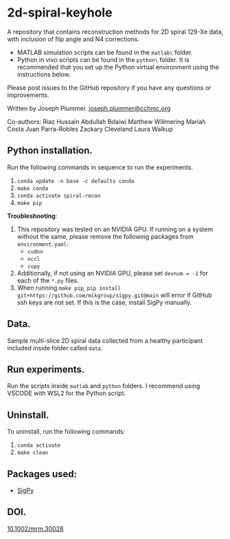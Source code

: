 # 2d-spiral-keyhole
A repository that contains reconstruction methods for 2D spiral 129-Xe data, with inclusion of flip angle and N4 corrections. 

- MATLAB simulation scripts can be found in the `matlab\` folder. 
- Python in vivo scripts can be found in the `python\` folder. It is recommended that you set up the Python virtual environment using the instructions below. 

Please post issues to the GitHub repository if you have any questions or improvements.

Written by Joseph Plummer.
joseph.plummer@cchmc.org

Co-authors:
Riaz Hussain
Abdullah Bdaiwi
Matthew Willmering
Mariah Costa
Juan Parra-Robles
Zackary Cleveland
Laura Walkup


## Python installation.

Run the following commands in sequence to run the experiments.

1. `conda update -n base -c defaults conda`
2. `make conda`
3. `conda activate spiral-recon`
4. `make pip`

**Troubleshooting**:

1. This repository was tested on an NVIDIA GPU. If running on a system without
   the same, please remove the following packages from `environment.yaml`:
   - `cudnn`
   - `nccl`
   - `cupy`
2. Additionally, if not using an NVIDIA GPU, please set `devnum = -1` for each
   of the `*.py` files.
3. When running `make pip`, `pip install git+https://github.com/mikgroup/sigpy.git@main`
   will error if GitHub ssh keys are not set. If this is the case, install SigPy manually.

## Data.

Sample multi-slice 2D spiral data collected from a healthy participant included inside folder called `data`.


## Run experiments.

Run the scripts inside `matlab` and `python` folders. I recommend using VSCODE with WSL2 for the Python script.


## Uninstall.

To uninstall, run the following commands:

1. `conda activate`
2. `make clean`

## Packages used:

- [SigPy](https://github.com/mikgroup/sigpy)

## DOI.
[10.1002/mrm.30028](https://onlinelibrary.wiley.com/doi/full/10.1002/mrm.30028)

